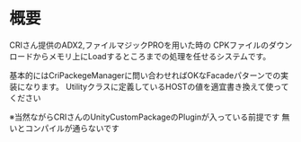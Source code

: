# 概要
CRIさん提供のADX2,ファイルマジックPROを用いた時の
CPKファイルのダウンロードからメモリ上にLoadするところまでの処理を任せるシステムです。

基本的にはCriPackegeManagerに問い合わせればOKなFacadeパターンでの実装になります。
Utilityクラスに定義しているHOSTの値を適宜書き換えて使ってください

※当然ながらCRIさんのUnityCustomPackageのPluginが入っている前提です
無いとコンパイルが通らないです
